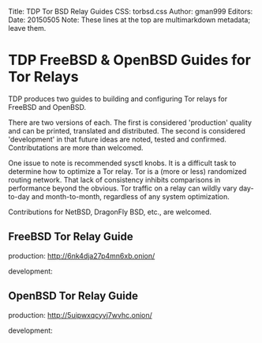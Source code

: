 Title: TDP Tor BSD Relay Guides
CSS: torbsd.css
Author: gman999
Editors:
Date: 20150505
Note: These lines at the top are multimarkdown metadata; leave them.

# TDP FreeBSD & OpenBSD Guides for Tor Relays #

TDP produces two guides to building and configuring Tor relays for FreeBSD and OpenBSD.

There are two versions of each. The first is considered 'production' quality and can be printed, translated and distributed. The second is considered 'development' in that future ideas are noted, tested and confirmed. Contributations are more than welcomed.

One issue to note is recommended sysctl knobs. It is a difficult task to determine how to optimize a Tor relay. Tor is a (more or less) randomized routing network. That lack of consistency inhibits comparisons in performance beyond the obvious. Tor traffic on a relay can wildly vary day-to-day and month-to-month, regardless of any system optimization.

Contributions for NetBSD, DragonFly BSD, etc., are welcomed.

## FreeBSD Tor Relay Guide

production: http://6nk4dja27p4mn6xb.onion/

development:

## OpenBSD Tor Relay Guide

production: http://5uipwxqcyvj7wvhc.onion/

development:
